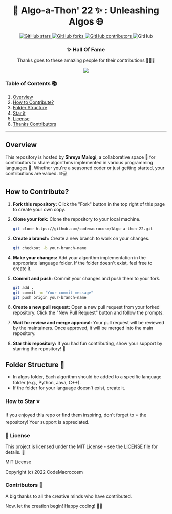 

<div align="center">

# 🚀 Algo-a-Thon' 22 ✨ : Unleashing Algos 🌐

</div>
<p align="center">
  <a href="https://github.com/CodeMacrocosm/Algo-a-Thon-22/stargazers">
    <img src="https://img.shields.io/github/stars/CodeMacrocosm/Algo-a-Thon-22?style=flat-square" alt="GitHub stars">
  </a>
  <a href="https://github.com/CodeMacrocosm/Algo-a-Thon-22/network">
    <img src="https://img.shields.io/github/forks/CodeMacrocosm/Algo-a-Thon-22?style=flat-square" alt="GitHub forks">
  </a>
  <a href="https://github.com/codemacrocosm/Algo-a-Thon-22/graphs/contributors">
    <img src="https://img.shields.io/github/contributors/codemacrocosm/Algo-a-Thon-22.svg" alt="GitHub contributors">
  </a>
  <img src="https://img.shields.io/github/license/CodeMacrocosm/Algo-a-Thon-22" alt="GitHub">
</p>

<div align="center">

### ✨ Hall Of Fame

Thanks goes to these amazing people for their contributions 🎉🎉🎉

<a href="https://github.com/codeMacrocosm/Algo-a-Thon-22/graphs/contributors">
  <img src="https://contrib.rocks/image?repo=codeMacrocosm/Algo-a-Thon-22" />
</a>

</div>




### Table of Contents 📚

1. [Overview](#overview)
2. [How to Contribute?](#how-to-contribute)
3. [Folder Structure](https://github.com/CodeMacrocosm/Algo-a-Thon-22/edit/main/README.md#folder-structure-)
4. [Star it](#how-to-star-)
5. [License](#-license)
6. [Thanks Contributors](#contributors-)


---



## Overview

This repository is hosted by **Shreya Malogi**, a collaborative space 🚀 for contributors to share algorithms implemented in various programming languages 🌟. Whether you're a seasoned coder or just getting started, your contributions are valued. 🌐💻

## How to Contribute?

1. **Fork this repository:**
   Click the "Fork" button in the top right of this page to create your own copy.

2. **Clone your fork:**
   Clone the repository to your local machine.

   ```bash
   git clone https://github.com/codemacrocosm/Algo-a-thon-22.git
   ```

3. **Create a branch:**
   Create a new branch to work on your changes.

   ```bash
   git checkout -b your-branch-name
   ```

4. **Make your changes:**
   Add your algorithm implementation in the appropriate language folder. If the folder doesn't exist, feel free to create it.

5. **Commit and push:**
   Commit your changes and push them to your fork.

   ```bash
   git add .
   git commit -m "Your commit message"
   git push origin your-branch-name
   ```

6. **Create a new pull request:**
   Open a new pull request from your forked repository. Click the "New Pull Request" button and follow the prompts.

7. **Wait for review and merge approval:**
   Your pull request will be reviewed by the maintainers. Once approved, it will be merged into the main repository.

8. **Star this repository:**
   If you had fun contributing, show your support by starring the repository! 🌟

## Folder Structure 📂

- In algos folder, Each algorithm should be added to a specific language folder (e.g., Python, Java, C++).
- If the folder for your language doesn't exist, create it.


### How to Star ⭐

If you enjoyed this repo or find them inspiring, don't forget to ⭐ the repository! Your support is appreciated.

### 📄 License

This project is licensed under the MIT License - see the [LICENSE](LICENSE) file for details. 📜

MIT License

Copyright (c) 2022 CodeMacrocosm


### Contributors 🙌

A big thanks to all the creative minds who have contributed.

Now, let the creation begin! Happy coding! 🎨✨


